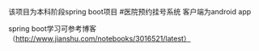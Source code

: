 该项目为本科阶段spring boot项目
#医院预约挂号系统
客户端为android app





 spring boot学习可参考博客
（http://www.jianshu.com/notebooks/3016521/latest）
